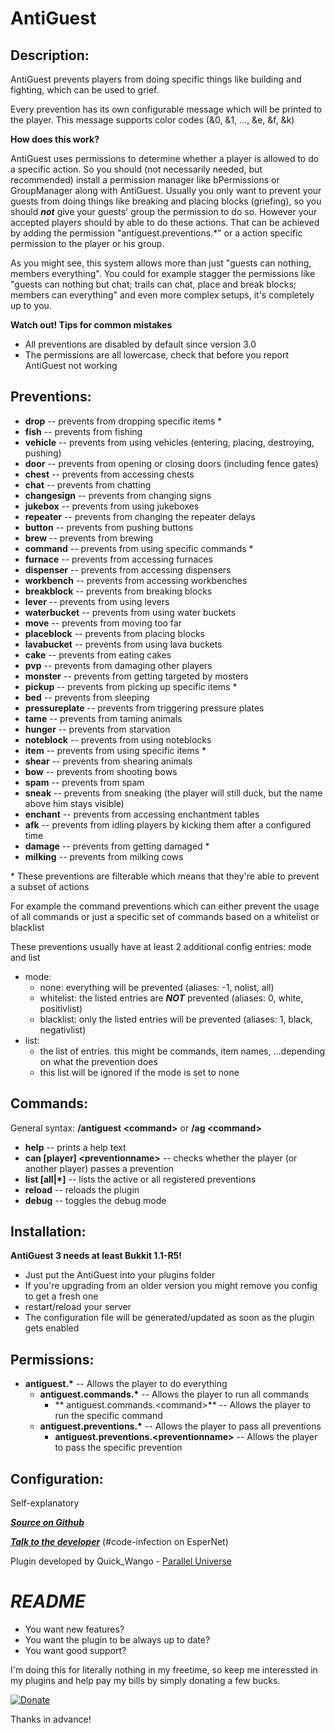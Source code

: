 AntiGuest
=========

Description:
------------
AntiGuest prevents players from doing specific things like building and fighting, which can be used to grief.

Every prevention has its own configurable message which will be printed to the player. This message supports color codes (&0, &1, ..., &e, &f, &k)

**How does this work?**

AntiGuest uses permissions to determine whether a player is allowed to do a specific action.
So you should (not necessarily needed, but recommended) install a permission manager like bPermissions or GroupManager along with AntiGuest.
Usually you only want to prevent your guests from doing things like breaking and placing blocks (griefing),
so you should ***not*** give your guests' group the permission to do so.
However your accepted players should by able to do these actions.
That can be achieved by adding the permission "antiguest.preventions.*" or a action specific permission to the player or his group.

As you might see, this system allows more than just "guests can nothing, members everything".
You could for example stagger the permissions like "guests can nothing but chat; trails can chat, place and break blocks; members can everything"
and even more complex setups, it's completely up to you.

**Watch out! Tips for common mistakes**

- All preventions are disabled by default since version 3.0
- The permissions are all lowercase, check that before you report AntiGuest not working

Preventions:
---------
- **drop** -- prevents from dropping specific items *
- **fish** -- prevents from fishing
- **vehicle** -- prevents from using vehicles (entering, placing, destroying, pushing)
- **door** -- prevents from opening or closing doors (including fence gates)
- **chest** -- prevents from accessing chests
- **chat** -- prevents from chatting
- **changesign** -- prevents from changing signs
- **jukebox** -- prevents from using jukeboxes
- **repeater** -- prevents from changing the repeater delays
- **button** --  prevents from pushing buttons
- **brew** -- prevents from brewing
- **command** -- prevents from using specific commands *
- **furnace** -- prevents from accessing furnaces
- **dispenser** -- prevents from accessing dispensers
- **workbench** -- prevents from accessing workbenches
- **breakblock** -- prevents from breaking blocks
- **lever** -- prevents from using levers
- **waterbucket** -- prevents from using water buckets
- **move** -- prevents from moving too far
- **placeblock** -- prevents from placing blocks
- **lavabucket** -- prevents from using lava buckets
- **cake** -- prevents from eating cakes
- **pvp** -- prevents from damaging other players
- **monster** -- prevents from getting targeted by mosters
- **pickup** -- prevents from picking up specific items *
- **bed** -- prevents from sleeping
- **pressureplate** -- prevents from triggering pressure plates
- **tame** -- prevents from taming animals
- **hunger** -- prevents from starvation
- **noteblock** -- prevents from using noteblocks
- **item** -- prevents from using specific items *
- **shear** -- prevents from shearing animals
- **bow** -- prevents from shooting bows
- **spam** -- prevents from spam
- **sneak** -- prevents from sneaking (the player will still duck, but the name above him stays visible)
- **enchant** -- prevents from accessing enchantment tables
- **afk** -- prevents from idling players by kicking them after a configured time
- **damage** -- prevents from getting damaged *
- **milking** -- prevents from milking cows

\* These preventions are filterable which means that they're able to prevent a subset of actions

For example the command preventions which can either prevent the usage of all commands or just a specific set of commands based on a whitelist or blacklist

These preventions usually have at least 2 additional config entries: mode and list

- mode:
    - none: everything will be prevented (aliases: -1, nolist, all)
    - whitelist: the listed entries are ***NOT*** prevented (aliases: 0, white, positivlist)
    - blacklist: only the listed entries will be prevented (aliases: 1, black, negativlist)
- list:
    - the list of entries. this might be commands, item names, ...depending on what the prevention does
    - this list will be ignored if the mode is set to none

Commands:
---------
General syntax: **/antiguest <command\>** or **/ag <command\>**

- **help** -- prints a help text
- **can [player] <preventionname\>** -- checks whether the player (or another player) passes a prevention
- **list [all|*]** -- lists the active or all registered preventions
- **reload** -- reloads the plugin
- **debug** -- toggles the debug mode

Installation:
-------------

**AntiGuest 3 needs at least Bukkit 1.1-R5!**

- Just put the AntiGuest into your plugins folder
- If you're upgrading from an older version you might remove you config to get a fresh one
- restart/reload your server
- The configuration file will be generated/updated as soon as the plugin gets enabled

Permissions:
------------
- **antiguest.\*** -- Allows the player to do everything
    - **antiguest.commands.\*** -- Allows the player to run all commands
        - ** antiguest.commands.<command\>** -- Allows the player to run the specific command
    - **antiguest.preventions.\*** -- Allows the player to pass all preventions
        - **antiguest.preventions.<preventionname\>** -- Allows the player to pass the specific prevention

Configuration:
--------------
Self-explanatory

***[Source on Github](https://github.com/quickwango/AntiGuest)***

***[Talk to the developer](http://webchat.esper.net/?channels=code-infection&nick=)*** (#code-infection on EsperNet)

Plugin developed by Quick_Wango - [Parallel Universe](http://parallel-universe.de)


***README***
============

- You want new features?
- You want the plugin to be always up to date?
- You want good support?

I'm doing this for literally nothing in my freetime, so keep me interessted in my plugins and help pay my bills by simply donating a few bucks.

[![Donate](https://www.paypalobjects.com/en_US/i/btn/btn_donate_LG.gif "Donate")](https://www.paypal.com/cgi-bin/webscr?cmd=_s-xclick&hosted_button_id=2QU7NLJW3W58A)

Thanks in advance!
